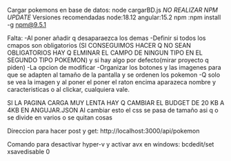 Cargar pokemons en base de datos: node cargarBD.js
_NO REALIZAR NPM UPDATE_
Versiones recomendadas node:18.12 angular:15.2 npm :npm install -g npm@9.5.1

Falta:
-Al poner añadir q desaparaezca los demas
-Definir si todos los cmapos son obligatorios (SI CONSEGUIMOS HACER Q NO SEAN OBLIGATORIOS HAY Q ELMINAR EL CAMPO DE NINGUN TIPO EN EL SEGUNDO TIPO POKEMON) y si hay algo por defecto(mirar proyecto q piden)
-La opcion de modificar
-Organizar los botones y las imagenes para que se adapten al tamaño de la pantalla y se ordenen los pokemon
-Q solo se vea la imagen y al poner el poner el raton encima aparazeca nombre y caracteristicas o al clickar, cualquiera vale.

SI LA PAGINA CARGA MUY LENTA HAY Q CAMBIAR EL BUDGET DE 20 KB A 4KB EN ANGUJAR.JSON
Al cambiar esto el css se pasa de tamaño asi q o se divide en varios o se quitan cosas

Direccion para hacer post y get: http://localhost:3000/api/pokemon

Comando para desactivar hyper-v y activar avx en windows: bcdedit/set xsavedisable 0

